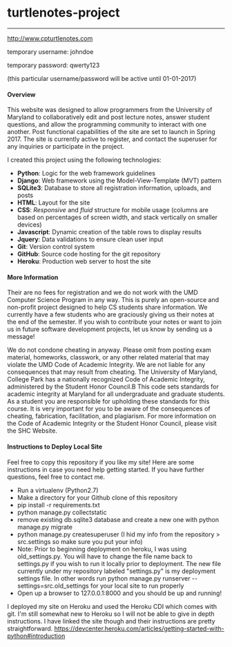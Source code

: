 # turtlenotes-project
---------
http://www.cpturtlenotes.com

temporary username: johndoe

temporary password: qwerty123 

(this particular username/password will be active until 01-01-2017)

#### Overview
This website was designed to allow programmers from the University of Maryland to collaboratively edit and post lecture notes, answer student questions, and allow the programming community to interact with one another. Post functional capabilities of the site are set to launch in Spring 2017. The site is currently active to register, and contact the superuser for any inquiries or participate in the project.

I created this project using the following technologies:

- **Python**: Logic for the web framework guidelines
- **Django**: Web framework using the Model-View-Template (MVT) pattern
- **SQLite3**: Database to store all registration information, uploads, and posts
- **HTML**: Layout for the site
- **CSS**: *Responsive* and *fluid* structure for mobile usage (columns are based on percentages of screen width, and stack vertically on smaller devices)
- **Javascript**: Dynamic creation of the table rows to display results
- **Jquery**: Data validations to ensure clean user input
- **Git**: Version control system
- **GitHub**: Source code hosting for the git repository
- **Heroku**: Production web server to host the site

#### More Information
Their are no fees for registration and we do not work with the UMD Computer Science Program in any way. This is purely an open-source and non-profit project designed to help CS students share information. We currently have a few students who are graciously giving us their notes at the end of the semester. If you wish to contribute your notes or want to join us in future software development projects, let us know by sending us a message!

We do not condone cheating in anyway. Please omit from posting exam material, homeworks, classwork, or any other related material that may violate the UMD Code of Academic Integrity. We are not liable for any consequences that may result from cheating. The University of Maryland, College Park has a nationally recognized Code of Academic Integrity, administered by the Student Honor Council.B This code sets standards for academic integrity at Maryland for all undergraduate and graduate students. As a student you are responsible for upholding these standards for this course. It is very important for you to be aware of the consequences of cheating, fabrication, facilitation, and plagiarism. For more information on the Code of Academic Integrity or the Student Honor Council, please visit the SHC Website.

#### Instructions to Deploy Local Site

Feel free to copy this repository if you like my site! Here are some instructions in case you need help getting started.
If you have further questions, feel free to contact me.

- Run a virtualenv (Python2.7) 
- Make a directory for your Github clone of this repository
- pip install -r requirements.txt
- python manage.py collectstatic
- remove existing db.sqlite3 database and create a new one with python manage.py migrate 
- python manage.py createsuperuser (I hid my info from the repository > src.settings so make sure you put your info)
- Note: Prior to beginning deployment on heroku, I was using old_settings.py. You will have to change the file name back to settings.py
  if you wish to run it locally prior to deployment. The new file currently under my repository labeled "settings.py" is my deployment settings file. In other words run python manage.py runserver --settings=src.old_settings for your local site to run properly
- Open up a browser to 127.0.0.1:8000 and you should be up and running!

I deployed my site on Heroku and used the Heroku CDI which comes with git. I'm still somewhat new to Heroku so I will not be able to give in depth instructions. I have linked the site though and their instructions are pretty straightforward.
https://devcenter.heroku.com/articles/getting-started-with-python#introduction
